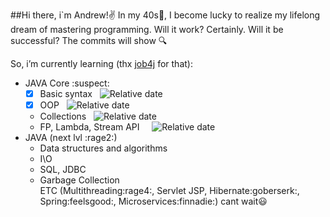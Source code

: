 ##Hi there, i`m Andrew!✌️
In my 40s👴, I become lucky to realize my lifelong dream of mastering programming. 
Will it work? Certainly. Will it be successful? The commits will show 🔍

So, i’m currently learning (thx [job4j](https://job4j.ru/) for that):
+ JAVA Core :suspect:<br> 
  + [X] Basic syntax 
      &nbsp;
        ![Relative date](https://img.shields.io/date/1636301400?color=green&label=DONE&style=plastic)<br> 
  + [x] OOP 
      &nbsp;
        ![Relative date](https://img.shields.io/date/1638914400?color=green&label=DONE&logoColor=blue)<br> 
  + Collections 
       &nbsp;
        ![Relative date](https://img.shields.io/date/1642974400?color=orange&label=in%20progress&logoColor=blue)<br>
  + FP, Lambda, Stream API &nbsp; 
        &nbsp;
          ![Relative date](https://img.shields.io/date/1643974400?color=orange&label=in%20progress&logoColor=blue)<br>
+ JAVA (next lvl :rage2:)<br>
  + Data structures and algorithms <br>
  + I\O <br>
  + SQL, JDBC <br>
  + Garbage Collection <br>
  ETC (Multithreading:rage4:, Servlet JSP, Hibernate:goberserk:, Spring:feelsgood:, Microservices:finnadie:) cant wait😃

